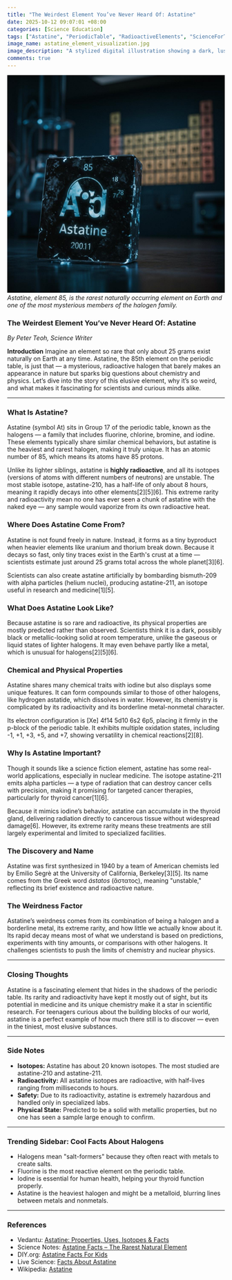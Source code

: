 ```yaml
---
title: "The Weirdest Element You’ve Never Heard Of: Astatine"
date: 2025-10-12 09:07:01 +08:00
categories: [Science Education]
tags: ["Astatine", "PeriodicTable", "RadioactiveElements", "ScienceForTeens", "Chemistry"]
image_name: astatine_element_visualization.jpg
image_description: "A stylized digital illustration showing a dark, lustrous sample of astatine glowing faintly with a radioactive symbol overlay, accompanied by a periodic table highlighting element 85 in the halogen group. The background subtly features a laboratory setting with nuclear research equipment."
comments: true
---
```



![Astatine, element 85, is the rarest naturally occurring element on Earth and one of the most mysterious members of the halogen family.](/assets/images/astatine_element_visualization.jpg)
*Astatine, element 85, is the rarest naturally occurring element on Earth and one of the most mysterious members of the halogen family.*

<!-- Image Description: A stylized digital illustration showing a dark, lustrous sample of astatine glowing faintly with a radioactive symbol overlay, accompanied by a periodic table highlighting element 85 in the halogen group. The background subtly features a laboratory setting with nuclear research equipment. -->


### The Weirdest Element You’ve Never Heard Of: Astatine

*By Peter Teoh, Science Writer*

**Introduction**
Imagine an element so rare that only about 25 grams exist naturally on Earth at any time. Astatine, the 85th element on the periodic table, is just that — a mysterious, radioactive halogen that barely makes an appearance in nature but sparks big questions about chemistry and physics. Let’s dive into the story of this elusive element, why it’s so weird, and what makes it fascinating for scientists and curious minds alike.

---

### What Is Astatine?
Astatine (symbol At) sits in Group 17 of the periodic table, known as the halogens — a family that includes fluorine, chlorine, bromine, and iodine. These elements typically share similar chemical behaviors, but astatine is the heaviest and rarest halogen, making it truly unique. It has an atomic number of 85, which means its atoms have 85 protons.

Unlike its lighter siblings, astatine is **highly radioactive**, and all its isotopes (versions of atoms with different numbers of neutrons) are unstable. The most stable isotope, astatine-210, has a half-life of only about 8 hours, meaning it rapidly decays into other elements[2][5][6]. This extreme rarity and radioactivity mean no one has ever seen a chunk of astatine with the naked eye — any sample would vaporize from its own radioactive heat.

### Where Does Astatine Come From?
Astatine is not found freely in nature. Instead, it forms as a tiny byproduct when heavier elements like uranium and thorium break down. Because it decays so fast, only tiny traces exist in the Earth's crust at a time — scientists estimate just around 25 grams total across the whole planet[3][6].

Scientists can also create astatine artificially by bombarding bismuth-209 with alpha particles (helium nuclei), producing astatine-211, an isotope useful in research and medicine[1][5].

### What Does Astatine Look Like?
Because astatine is so rare and radioactive, its physical properties are mostly predicted rather than observed. Scientists think it is a dark, possibly black or metallic-looking solid at room temperature, unlike the gaseous or liquid states of lighter halogens. It may even behave partly like a metal, which is unusual for halogens[2][5][6].

### Chemical and Physical Properties
Astatine shares many chemical traits with iodine but also displays some unique features. It can form compounds similar to those of other halogens, like hydrogen astatide, which dissolves in water. However, its chemistry is complicated by its radioactivity and its borderline metal-nonmetal character.

Its electron configuration is [Xe] 4f14 5d10 6s2 6p5, placing it firmly in the p-block of the periodic table. It exhibits multiple oxidation states, including -1, +1, +3, +5, and +7, showing versatility in chemical reactions[2][8].

### Why Is Astatine Important?
Though it sounds like a science fiction element, astatine has some real-world applications, especially in nuclear medicine. The isotope astatine-211 emits alpha particles — a type of radiation that can destroy cancer cells with precision, making it promising for targeted cancer therapies, particularly for thyroid cancer[1][6].

Because it mimics iodine’s behavior, astatine can accumulate in the thyroid gland, delivering radiation directly to cancerous tissue without widespread damage[6]. However, its extreme rarity means these treatments are still largely experimental and limited to specialized facilities.

### The Discovery and Name
Astatine was first synthesized in 1940 by a team of American chemists led by Emilio Segrè at the University of California, Berkeley[3][5]. Its name comes from the Greek word *ástatos* (ἄστατος), meaning "unstable," reflecting its brief existence and radioactive nature.

### The Weirdness Factor
Astatine’s weirdness comes from its combination of being a halogen and a borderline metal, its extreme rarity, and how little we actually know about it. Its rapid decay means most of what we understand is based on predictions, experiments with tiny amounts, or comparisons with other halogens. It challenges scientists to push the limits of chemistry and nuclear physics.

---

### Closing Thoughts
Astatine is a fascinating element that hides in the shadows of the periodic table. Its rarity and radioactivity have kept it mostly out of sight, but its potential in medicine and its unique chemistry make it a star in scientific research. For teenagers curious about the building blocks of our world, astatine is a perfect example of how much there still is to discover — even in the tiniest, most elusive substances.

---

### Side Notes
- **Isotopes:** Astatine has about 20 known isotopes. The most studied are astatine-210 and astatine-211.
- **Radioactivity:** All astatine isotopes are radioactive, with half-lives ranging from milliseconds to hours.
- **Safety:** Due to its radioactivity, astatine is extremely hazardous and handled only in specialized labs.
- **Physical State:** Predicted to be a solid with metallic properties, but no one has seen a sample large enough to confirm.

---

### Trending Sidebar: Cool Facts About Halogens
- Halogens mean "salt-formers" because they often react with metals to create salts.
- Fluorine is the most reactive element on the periodic table.
- Iodine is essential for human health, helping your thyroid function properly.
- Astatine is the heaviest halogen and might be a metalloid, blurring lines between metals and nonmetals.

---

### References
- Vedantu: [Astatine: Properties, Uses, Isotopes & Facts](https://www.vedantu.com/chemistry/astatine)
- Science Notes: [Astatine Facts – The Rarest Natural Element](https://sciencenotes.org/astatine-facts-the-rarest-natural-element/)
- DIY.org: [Astatine Facts For Kids](https://www.diy.org/article/astatine)
- Live Science: [Facts About Astatine](https://www.livescience.com/39514-facts-about-astatine.html)
- Wikipedia: [Astatine](https://en.wikipedia.org/wiki/Astatine)


